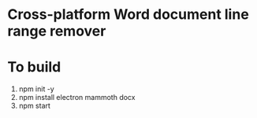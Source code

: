 
# Cross-platform Word document line range remover

# To build
1. npm init -y
2. npm install electron mammoth docx
3. npm start